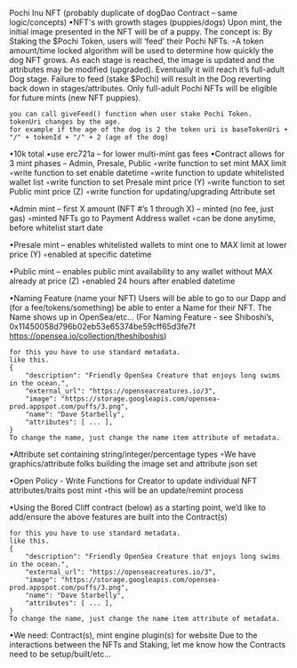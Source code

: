 Pochi Inu NFT
(probably duplicate of dogDao Contract – same logic/concepts) 
•NFT's with growth stages (puppies/dogs)
    Upon mint, the initial image presented in the NFT will be of a puppy.
    The concept is: By Staking the $Pochi Token, users will ‘feed’ their Pochi NFTs.
    ◦A token amount/time locked algorithm will be used to determine how quickly the dog NFT grows.
    As each stage is reached, the image is updated and the attributes may be modified (upgraded).
    Eventually it will reach it’s full-adult Dog stage.
    Failure to feed (stake $Pochi) will result in the Dog reverting back down in stages/attributes.
    Only full-adult Pochi NFTs will be eligible for future mints (new NFT puppies).  


    you can call giveFeed() function when user stake Pochi Token.
    tokenUri changes by the age.
    for example if the age of the dog is 2 the token uri is baseTokenUri + "/" + tokenId + "/" + 2 (age of the dog)


•10k total
•use erc721a – for lower multi-mint gas fees
•Contract allows for 3 mint phases – Admin, Presale, Public
    ◦write function to set mint MAX limit
    ◦write function to set enable datetime
    ◦write function to update whitelisted wallet list
    ◦write function to set Presale mint price (Y)
    ◦write function to set Public mint price (Z)
    ◦write function for updating/upgrading Attribute set

•Admin mint – first X amount (NFT #’s 1 through X) – minted (no fee, just gas) 
    ◦minted NFTs go to Payment Address wallet
    ◦can be done anytime, before whitelist start date

•Presale mint – enables whitelisted wallets to mint one to MAX limit at lower price (Y)
    ◦enabled at specific datetime

•Public mint – enables public mint availability to any wallet without MAX already at price (Z)
    ◦enabled 24 hours after enabled datetime

•Naming Feature (name your NFT)
    Users will be able to go to our Dapp and (for a fee/tokens/something) be able to enter a Name for their NFT. 
    The Name shows up in OpenSea/etc…
	(For Naming Feature - see Shiboshi’s, 0x11450058d796b02eb53e65374be59cff65d3fe7f   	https://opensea.io/collection/theshiboshis)

    for this you have to use standard metadata.
    like this.
    {
        "description": "Friendly OpenSea Creature that enjoys long swims in the ocean.", 
        "external_url": "https://openseacreatures.io/3", 
        "image": "https://storage.googleapis.com/opensea-prod.appspot.com/puffs/3.png", 
        "name": "Dave Starbelly",
        "attributes": [ ... ], 
    }
    To change the name, just change the name item attribute of metadata.

•Attribute set containing string/integer/percentage types
    ◦We have graphics/attribute folks building the image set and attribute json set

•Open Policy - Write Functions for Creator to update individual NFT attributes/traits post mint
    ◦this will be an update/remint process

•Using the Bored Cliff contract (below) as a starting point, we’d like to add/ensure the above features are built into the Contract(s)
    
    for this you have to use standard metadata.
    like this.
    {
        "description": "Friendly OpenSea Creature that enjoys long swims in the ocean.", 
        "external_url": "https://openseacreatures.io/3", 
        "image": "https://storage.googleapis.com/opensea-prod.appspot.com/puffs/3.png", 
        "name": "Dave Starbelly",
        "attributes": [ ... ], 
    }
    To change the name, just change the name item attribute of metadata.

•We need:  Contract(s), mint engine plugin(s) for website
    Due to the interactions between the NFTs and Staking, let me know how the Contracts need to be setup/built/etc...